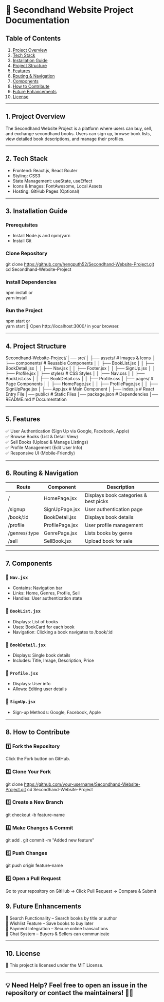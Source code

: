 # 📖 Secondhand Website Project Documentation  

## Table of Contents  
1. [Project Overview](#project-overview)  
2. [Tech Stack](#tech-stack)  
3. [Installation Guide](#installation-guide)  
4. [Project Structure](#project-structure)  
5. [Features](#features)  
6. [Routing & Navigation](#routing--navigation)  
7. [Components](#components)  
8. [How to Contribute](#how-to-contribute)  
9. [Future Enhancements](#future-enhancements)  
10. [License](#license)  

---

## 1. Project Overview  
The Secondhand Website Project is a platform where users can buy, sell, and exchange secondhand books. Users can sign up, browse book lists, view detailed book descriptions, and manage their profiles.  

---

## 2. Tech Stack  
- Frontend: React.js, React Router  
- Styling: CSS3  
- State Management: useState, useEffect  
- Icons & Images: FontAwesome, Local Assets  
- Hosting: GitHub Pages (Optional)  

---

## 3. Installation Guide  
### Prerequisites  
- Install Node.js and npm/yarn  
- Install Git  

### Clone Repository  
git clone https://github.com/hengputh52/Secondhand-Website-Project.git
cd Secondhand-Website-Project

### Install Dependencies  
npm install
or  
yarn install

### Run the Project  
npm start
or  
yarn start
🔹 Open http://localhost:3000/ in your browser.

---

## 4. Project Structure  
Secondhand-Website-Project/
│── src/
│   ├── assets/               # Images & Icons
│   ├── components/           # Reusable Components
│   │   ├── BookList.jsx
│   │   ├── BookDetail.jsx
│   │   ├── Nav.jsx
│   │   ├── Footer.jsx
│   │   ├── SignUp.jsx
│   │   ├── Profile.jsx
│   ├── styles/               # CSS Styles
│   │   ├── Nav.css
│   │   ├── BookList.css
│   │   ├── BookDetail.css
│   │   ├── Profile.css
│   ├── pages/                # Page Components
│   │   ├── HomePage.jsx
│   │   ├── ProfilePage.jsx
│   │   ├── SignUpPage.jsx
│   ├── App.jsx               # Main Component
│   ├── index.js              # React Entry File
│── public/                    # Static Files
│── package.json               # Dependencies
│── README.md                  # Documentation

---

## 5. Features  
✅ User Authentication (Sign Up via Google, Facebook, Apple)  
✅ Browse Books (List & Detail View)  
✅ Sell Books (Upload & Manage Listings)  
✅ Profile Management (Edit User Info)  
✅ Responsive UI (Mobile-Friendly)  

---

## 6. Routing & Navigation  
| Route            | Component        | Description             |
|----------------------|---------------------|-----------------------------|
| /                 | HomePage.jsx       | Displays book categories & best picks  |
| /signup           | SignUpPage.jsx     | User authentication page    |
| /book/:id         | BookDetail.jsx     | Displays book details       |
| /profile          | ProfilePage.jsx    | User profile management     |
| /genres/:type     | GenrePage.jsx      | Lists books by genre        |
| /sell             | SellBook.jsx       | Upload book for sale        |

---

## 7. Components  
### 📌 `Nav.jsx`  
- Contains: Navigation bar  
- Links: Home, Genres, Profile, Sell  
- Handles: User authentication state  

### 📌 `BookList.jsx`  
- Displays: List of books  
- Uses: BookCard for each book  
- Navigation: Clicking a book navigates to /book/:id  

### 📌 `BookDetail.jsx`  
- Displays: Single book details  
- Includes: Title, Image, Description, Price  

### 📌 `Profile.jsx`  
- Displays: User info  
- Allows: Editing user details  

### 📌 `SignUp.jsx`  
- Sign-up Methods: Google, Facebook, Apple  

---

## 8. How to Contribute  
### 1️⃣ Fork the Repository  
Click the Fork button on GitHub.  

### 2️⃣ Clone Your Fork  
git clone https://github.com/your-username/Secondhand-Website-Project.git
cd Secondhand-Website-Project

### 3️⃣ Create a New Branch  
git checkout -b feature-name

### 4️⃣ Make Changes & Commit  
git add .
git commit -m "Added new feature"

### 5️⃣ Push Changes  
git push origin feature-name

### 6️⃣ Open a Pull Request  
Go to your repository on GitHub → Click Pull Request → Compare & Submit  
## 9. Future Enhancements  
🚀 Search Functionality – Search books by title or author  
🚀 Wishlist Feature – Save books to buy later  
🚀 Payment Integration – Secure online transactions  
🚀 Chat System – Buyers & Sellers can communicate  

---

## 10. License  
📜 This project is licensed under the MIT License.  

---
💡 Need Help? Feel free to open an issue in the repository or contact the maintainers! 🚀🔥
---
